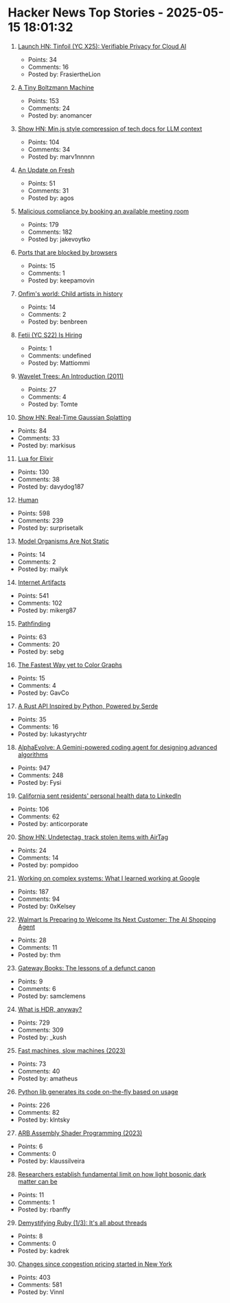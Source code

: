 # Hacker News Top Stories - 2025-05-15 18:01:32

1. [Launch HN: Tinfoil (YC X25): Verifiable Privacy for Cloud AI](undefined)
   - Points: 34
   - Comments: 16
   - Posted by: FrasiertheLion

2. [A Tiny Boltzmann Machine](https://eoinmurray.info/boltzmann-machine)
   - Points: 153
   - Comments: 24
   - Posted by: anomancer

3. [Show HN: Min.js style compression of tech docs for LLM context](https://github.com/marv1nnnnn/llm-min.txt)
   - Points: 104
   - Comments: 34
   - Posted by: marv1nnnnn

4. [An Update on Fresh](https://deno.com/blog/an-update-on-fresh)
   - Points: 51
   - Comments: 31
   - Posted by: agos

5. [Malicious compliance by booking an available meeting room](https://www.clientserver.dev/p/malicious-compliance-by-booking-an)
   - Points: 179
   - Comments: 182
   - Posted by: jakevoytko

6. [Ports that are blocked by browsers](https://www.keenformatics.com/ports-that-are-blocked-by-browsers)
   - Points: 15
   - Comments: 1
   - Posted by: keepamovin

7. [Onfim's world: Child artists in history](https://resobscura.substack.com/p/onfims-world-medieval-child-artists)
   - Points: 14
   - Comments: 2
   - Posted by: benbreen

8. [Fetii (YC S22) Is Hiring](https://www.ycombinator.com/companies/fetii/jobs/QDjleWs-senior-operations-manager-fetii)
   - Points: 1
   - Comments: undefined
   - Posted by: Mattiommi

9. [Wavelet Trees: An Introduction (2011)](https://www.alexbowe.com/wavelet-trees/)
   - Points: 27
   - Comments: 4
   - Posted by: Tomte

10. [Show HN: Real-Time Gaussian Splatting](https://github.com/axbycc/LiveSplat)
   - Points: 84
   - Comments: 33
   - Posted by: markisus

11. [Lua for Elixir](https://davelucia.com/blog/lua-elixir)
   - Points: 130
   - Comments: 38
   - Posted by: davydog187

12. [Human](https://quarter--mile.com/Human)
   - Points: 598
   - Comments: 239
   - Posted by: surprisetalk

13. [Model Organisms Are Not Static](https://www.asimov.press/p/model-organisms-are-not-static)
   - Points: 14
   - Comments: 2
   - Posted by: mailyk

14. [Internet Artifacts](https://neal.fun/internet-artifacts/)
   - Points: 541
   - Comments: 102
   - Posted by: mikerg87

15. [Pathfinding](https://juhrjuhr.itch.io/deep-space-exploitation/devlog/945428/9-pathfinding)
   - Points: 63
   - Comments: 20
   - Posted by: sebg

16. [The Fastest Way yet to Color Graphs](https://www.quantamagazine.org/the-fastest-way-yet-to-color-graphs-20250512/)
   - Points: 15
   - Comments: 4
   - Posted by: GavCo

17. [A Rust API Inspired by Python, Powered by Serde](https://ohadravid.github.io/posts/2025-05-serde-reflect/)
   - Points: 35
   - Comments: 16
   - Posted by: lukastyrychtr

18. [AlphaEvolve: A Gemini-powered coding agent for designing advanced algorithms](https://deepmind.google/discover/blog/alphaevolve-a-gemini-powered-coding-agent-for-designing-advanced-algorithms/)
   - Points: 947
   - Comments: 248
   - Posted by: Fysi

19. [California sent residents' personal health data to LinkedIn](https://themarkup.org/pixel-hunt/2025/04/28/how-california-sent-residents-personal-health-data-to-linkedin)
   - Points: 106
   - Comments: 62
   - Posted by: anticorporate

20. [Show HN: Undetectag, track stolen items with AirTag](https://undetectag.com/)
   - Points: 24
   - Comments: 14
   - Posted by: pompidoo

21. [Working on complex systems: What I learned working at Google](https://www.thecoder.cafe/p/complex-systems)
   - Points: 187
   - Comments: 94
   - Posted by: 0xKelsey

22. [Walmart Is Preparing to Welcome Its Next Customer: The AI Shopping Agent](https://www.wsj.com/articles/walmart-is-preparing-to-welcome-its-next-customer-the-ai-shopping-agent-6659ef18)
   - Points: 28
   - Comments: 11
   - Posted by: thm

23. [Gateway Books: The lessons of a defunct canon](https://thepointmag.com/examined-life/gateway-books/)
   - Points: 9
   - Comments: 6
   - Posted by: samclemens

24. [What is HDR, anyway?](https://www.lux.camera/what-is-hdr/)
   - Points: 729
   - Comments: 309
   - Posted by: _kush

25. [Fast machines, slow machines (2023)](https://jmmv.dev/2023/06/fast-machines-slow-machines.html)
   - Points: 73
   - Comments: 40
   - Posted by: amatheus

26. [Python lib generates its code on-the-fly based on usage](https://github.com/cofob/autogenlib)
   - Points: 226
   - Comments: 82
   - Posted by: klntsky

27. [ARB Assembly Shader Programming (2023)](https://mid.net.ua/posts/glarbasm.html)
   - Points: 6
   - Comments: 0
   - Posted by: klaussilveira

28. [Researchers establish fundamental limit on how light bosonic dark matter can be](https://phys.org/news/2025-05-fundamental-limit-bosonic-dark.html)
   - Points: 11
   - Comments: 1
   - Posted by: rbanffy

29. [Demystifying Ruby (1/3): It's all about threads](https://blog.papey.fr/post/07-demystifying-ruby-01/)
   - Points: 8
   - Comments: 0
   - Posted by: kadrek

30. [Changes since congestion pricing started in New York](https://www.nytimes.com/interactive/2025/05/11/upshot/congestion-pricing.html)
   - Points: 403
   - Comments: 581
   - Posted by: Vinnl

